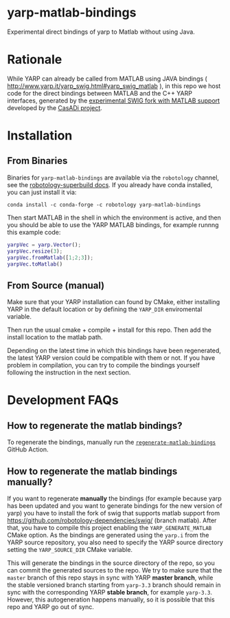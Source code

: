 # yarp-matlab-bindings
Experimental direct bindings of yarp to Matlab without using Java. 

# Rationale 
While YARP can already be called from MATLAB using JAVA bindings ( http://www.yarp.it/yarp_swig.html#yarp_swig_matlab ), in this repo we host code for the direct bindings between MATLAB and the C++ YARP interfaces, generated by the [experimental SWIG fork with MATLAB support](https://github.com/jaeandersson/swig) developed by the [CasADi project](www.casadi.org).

# Installation

## From Binaries
Binaries for `yarp-matlab-bindings` are available via the `robotology` channel, see the [robotology-superbuild docs](https://github.com/robotology/robotology-superbuild/blob/master/doc/conda-forge.md). If you already have conda installed, you can just install it via:
~~~
conda install -c conda-forge -c robotology yarp-matlab-bindings
~~~

Then start MATLAB in the shell in which the environment is active, and then you should be able to use the YARP MATLAB bindings, for example runnng this example code:
~~~matlab
yarpVec = yarp.Vector();
yarpVec.resize(3);
yarpVec.fromMatlab([1;2;3]);
yarpVec.toMatlab()
~~~

## From Source (manual)
Make sure that your YARP installation can found by CMake, either installing YARP in the default location or by defining the `YARP_DIR` enviromental variable.

Then run the usual cmake + compile + install for this repo. Then add the install location to the matlab path. 

Depending on the latest time in which this bindings have been regenerated, the latest YARP version could be compatible with them or not. If you have problem in compilation, you can try to compile the bindings yourself following the instruction in the next section. 

# Development FAQs
## How to regenerate the matlab bindings?
To regenerate the bindings, manually run the [`regenerate-matlab-bindings`](.github/workflows/regenerate-matlab-bindings.yml) GitHub Action.

## How to regenerate the matlab bindings **manually**?

If you want to regenerate **manually** the bindings (for example because yarp has been updated and you want to generate bindings for the new version of yarp) you have to install the fork of swig that supports matlab support from https://github.com/robotology-dependencies/swig/ (branch matlab). After that, you have to compile this project enabling the `YARP_GENERATE_MATLAB` CMake option. 
As the bindings are generated using the `yarp.i` from the YARP source repository, you also need to specify the YARP source directory setting the `YARP_SOURCE_DIR` CMake variable.

This will generate the bindings in the source directory of the repo, so you can commit the generated sources to the repo.
We try to make sure that the `master` branch of this repo stays in sync with YARP **master branch**, while the  stable versioned branch starting from `yarp-3.3` branch should remain in sync with the corresponding YARP **stable branch**, for example `yarp-3.3`. However, this autogeneration happens manually, so it is possible that this repo and YARP go out of sync.  
